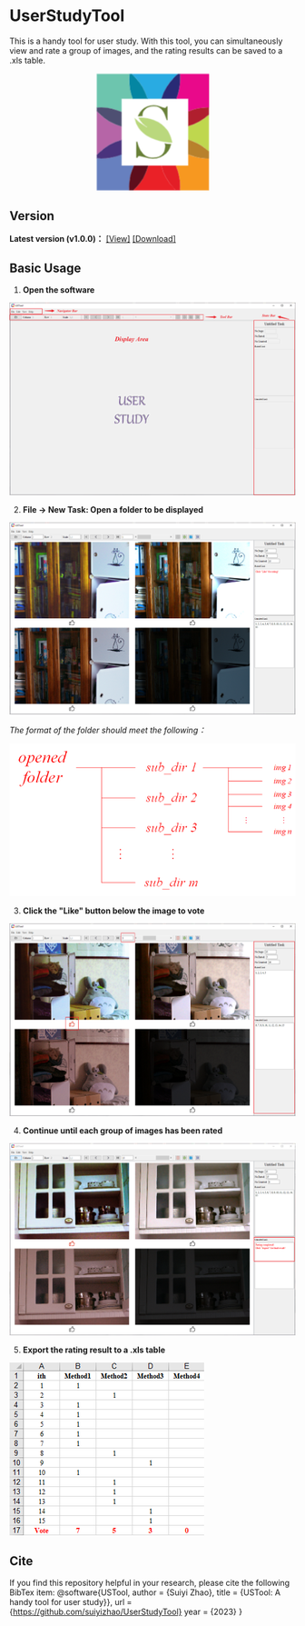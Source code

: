 # UserStudyTool
This is a handy tool for user study. With this tool, you can simultaneously view and rate a group of images, and the rating results can be saved to a .xls table.

<div align=center><img src="./tutorials-imgs/logo/logo.png#pic_center" width="200"></div>

## Version
**Latest version (v1.0.0)：** [[View]](https://github.com/suiyizhao/UserStudyTool/releases/tag/v1.0.0) [[Download]](https://github.com/suiyizhao/UserStudyTool/releases/download/v1.0.0/USTool.exe)

## Basic Usage
1. **Open the software**

![avatar](./tutorials-imgs/basic-usage/step1.png)

2. **File -> New Task: Open a folder to be displayed**

![avatar](./tutorials-imgs/basic-usage/step2.png)

*The format of the folder should meet the following：*

![avatar](./tutorials-imgs/basic-usage/step2-folder-format.png)

3. **Click the "Like" button below the image to vote**

![avatar](./tutorials-imgs/basic-usage/step3.png)

4. **Continue until each group of images has been rated**

![avatar](./tutorials-imgs/basic-usage/step4.png)

5. **Export the rating result to a .xls table**

![avatar](./tutorials-imgs/basic-usage/step5.png)

## Cite
If you find this repository helpful in your research, please cite the following BibTex item:
@software{USTool,
  author  = {Suiyi Zhao},
  title   = {USTool: A handy tool for user study}},
  url     = {https://github.com/suiyizhao/UserStudyTool}
  year    = {2023}
}
